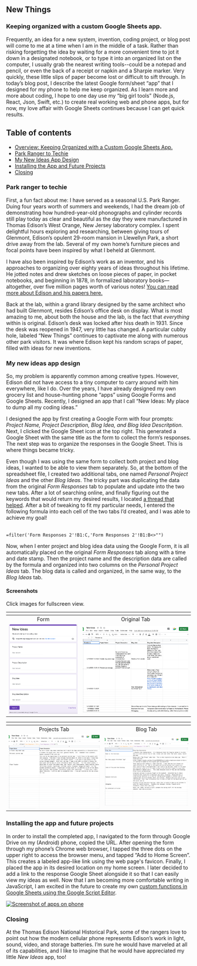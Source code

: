 ## New Things


### Keeping organized with a custom Google Sheets app.

Frequently, an idea for a new system, invention, coding project, or blog post will come to me at a time when I am in the middle of a task. Rather than risking forgetting the idea by waiting for a more convenient time to jot it down in a designated notebook, or to type it into an organized list on the computer, I usually grab the nearest writing tools--could be a notepad and pencil, or even the back of a receipt or napkin and a Sharpie marker. Very quickly, these little slips of paper become lost or difficult to sift through. In today’s blog post, I describe the latest Google form/sheet “app” that I designed for my phone to help me keep organized. As I learn more and more about coding, I hope to one day use my “big girl tools” (Node.js, React, Json, Swift, etc.) to create real working web and phone apps, but for now, my love affair with Google Sheets continues because I can get quick results.


## Table of contents


- [Overview: Keeping Organized with a Custom Google Sheets App.](#keeping-organized-with-a-custom-google-sheets-app)
- [Park Ranger to Techie](#park-ranger-to-techie)
- [My New Ideas App Design](#my-new-ideas-app-design)
- [Installing the App and Future Projects](#installing-the-app-and-future-projects)
- [Closing](#closing)


### Park ranger to techie

First, a fun fact about me: I have served as a seasonal U.S. Park Ranger. Duing four years worth of summers and weekends, I had the dream job of demonstrating how hundred-year-old phonographs and cylinder records still play today as clear and beautiful as the day they were manufactured in Thomas Edison’s West Orange, New Jersey laboratory complex. I spent delightful hours exploring and researching, between giving tours of Glenmont, Edison’s opulent 29-room mansion in Llewellyn Park, a short drive away from the lab. Several of my own home’s furniture pieces and focal points have been inspired by what I beheld at Glenmont.


I have also been inspired by Edison’s work as an inventor, and his approaches to organizing over eighty years of ideas throughout his lifetime.  He jotted notes and drew sketches on loose pieces of paper, in pocket notebooks, and beginning in 1878, in formalized laboratory books—altogether, over five million pages worth of various notes! [You can read more about Edison and his papers here.](https://edison.rutgers.edu/about/thomas-edison-and-his-papers) 


Back at the lab, within a grand library designed by the same architect who had built Glenmont, resides Edison’s office desk on display. What is most amazing to me, about both the house and the lab, is the fact that *everything* within is original. Edison’s desk was locked after hiss death in 1931. Since the desk was reopened in 1947, very little has changed. A particular cubby hole, labeled “New Things” continues to captivate me along with numerous other park visitors. It was where Edison kept his random scraps of paper, filled with ideas for new inventions.


### My new ideas app design

So, my problem is apparently common among creative types. However, Edison did not have access to a tiny computer to carry around with him everywhere, like I do. Over the years, I have already designed my own grocery list and house-hunting phone “apps” using Google Forms and Google Sheets. Recently, I designed an app that I call “New Ideas: My place to dump all my coding ideas.”  


I designed the app by first creating a Google Form with four prompts: *Project Name, Project Description, Blog Idea, and Blog Idea Descritption*.  Next, I clicked the Google Sheet icon at the top right. This generated a Google Sheet with the same title as the form to collect the form’s responses. The next step was to organize the responses in the Google Sheet.  This is where things became tricky.


Even though I was using the same form to collect both project and blog ideas, I wanted to be able to view them separately. So, at the bottom of the spreadsheet file, I created two additional tabs, one named *Personal Project Ideas* and the other *Blog Ideas*.  The tricky part was duplicating the data from the original *Form Responses* tab to populate and update into the two new tabs.  After a lot of searching online, and finally figuring out the keywords that would return my desired results, I located [a thread that helped](https://support.google.com/docs/thread/3884038/how-to-make-a-duplicate-column-in-that-will-continue-to-update-as-the-original-gets-new-data?hl=en).  After a bit of tweaking to fit my particular needs, I entered the following formula into each cell of the two tabs I’d created, and I was able to achieve my goal!


```

=filter('Form Responses 2'!B1:C,'Form Responses 2'!B1:B<>"")

```


Now, when I enter project and blog idea data using the Google Form, it is all automatically placed on the original *Form Responses* tab along with a time and date stamp. Then the project name and the description data are called by the formula and organized into two columns on the *Personal Project Ideas* tab.  The blog data is called and organized, in the same way, to the *Blog Ideas* tab.

#### Screenshots
Click images for fullscreen view.

| <b> </b>                                              |                                                                 |
|:---------------------------------------------------------------:|:---------------------------------------------------------------:|
|Form                                                             |Original Tab                                                                 |
| [![screenshot of Google Form](https://github.com/Faraja17/faraja17.github.io/blob/main/form.png?raw=true)](https://github.com/Faraja17/faraja17.github.io/blob/main/form.png?raw=true) | [![Screenshot of original Google Sheet Tab](https://github.com/Faraja17/faraja17.github.io/blob/main/original%20tab.png?raw=true)](https://github.com/Faraja17/faraja17.github.io/blob/main/original%20tab.png?raw=true) |


| <b> </b>                                             |                                                                 |
|:---------------------------------------------------------------:|:---------------------------------------------------------------:|
|Projects Tab                                                     |Blog Tab                                                                 |
| [![Screenshot of project ideas tab](https://github.com/Faraja17/faraja17.github.io/blob/main/projects%20tab.png?raw=true)](https://github.com/Faraja17/faraja17.github.io/blob/main/projects%20tab.png?raw=true) | [![screenshot of blog ideas tab](https://github.com/Faraja17/faraja17.github.io/blob/main/blog%20tab.png?raw=true)](https://github.com/Faraja17/faraja17.github.io/blob/main/blog%20tab.png?raw=true) |


### Installing the app and future projects 

In order to install the completed app, I navigated to the form through Google Drive on my (Android) phone, copied the URL. After opening the form through my phone’s Chrome web browser, I tapped the three dots on the upper right to access the browser menu, and tapped “Add to Home Screen”. This creates a labeled app-like link using the web page's favicon. Finally, I placed the app in its desired location on my home screen. I later decided to add a link to the response Google Sheet alongside it so that I can easily view my ideas as well. Now that I am becoming more comfortable writing in JavaScript, I am excited in the future to create my own [custom functions in Google Sheets using the Google Script Editor](https://www.youtube.com/watch?v=DRmWYChhhLk). 

[![Screenshot of apps on phone](![image](https://user-images.githubusercontent.com/104348636/171329123-84340177-220f-4e8d-b0aa-2b0ebe5e43bb.png)
)](![image](https://user-images.githubusercontent.com/104348636/171329142-85de7a60-7029-4e1b-bea6-0b5e3265bc86.png)
)

### Closing

At the Thomas Edison National Historical Park, some of the rangers love to point out how the modern cellular phone represents Edison’s work in light, sound, video, and storage batteries.  I’m sure he would have marveled at all of its capabilities, and I like to imagine that he would have appreciated my little *New Ideas* app, too!

